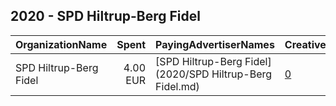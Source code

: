 ## 2020 - SPD Hiltrup-Berg Fidel 
|OrganizationName|Spent|PayingAdvertiserNames|CreativeUrls|Impressions|Genders|AgeBrackets|CountryCodes|BillingAddresses|CandidateBallotInformation|
|:---|---:|:---|:---|---:|:---|:---|:---|:---|:---|
|SPD Hiltrup-Berg Fidel|4.00 EUR|[SPD Hiltrup-Berg Fidel](2020/SPD Hiltrup-Berg Fidel.md)|[0](https://www.snap.com/political-ads/asset/0ad13d8b870ee5a231937f2b1f12b821a8618ebbd51358ce830a24d493001b82?mediaType=jpeg)|2,834||16+|germany|DE||
